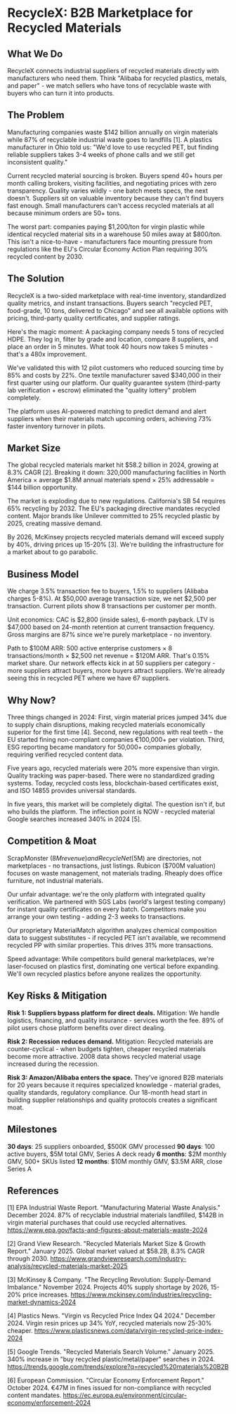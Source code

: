 # RecycleX: B2B Marketplace for Recycled Materials

## What We Do

RecycleX connects industrial suppliers of recycled materials directly with manufacturers who need them. Think "Alibaba for recycled plastics, metals, and paper" - we match sellers who have tons of recyclable waste with buyers who can turn it into products.

## The Problem

Manufacturing companies waste $142 billion annually on virgin materials while 87% of recyclable industrial waste goes to landfills [1]. A plastics manufacturer in Ohio told us: "We'd love to use recycled PET, but finding reliable suppliers takes 3-4 weeks of phone calls and we still get inconsistent quality."

Current recycled material sourcing is broken. Buyers spend 40+ hours per month calling brokers, visiting facilities, and negotiating prices with zero transparency. Quality varies wildly - one batch meets specs, the next doesn't. Suppliers sit on valuable inventory because they can't find buyers fast enough. Small manufacturers can't access recycled materials at all because minimum orders are 50+ tons.

The worst part: companies paying $1,200/ton for virgin plastic while identical recycled material sits in a warehouse 50 miles away at $800/ton. This isn't a nice-to-have - manufacturers face mounting pressure from regulations like the EU's Circular Economy Action Plan requiring 30% recycled content by 2030.

## The Solution

RecycleX is a two-sided marketplace with real-time inventory, standardized quality metrics, and instant transactions. Buyers search "recycled PET, food-grade, 10 tons, delivered to Chicago" and see all available options with pricing, third-party quality certificates, and supplier ratings.

Here's the magic moment: A packaging company needs 5 tons of recycled HDPE. They log in, filter by grade and location, compare 8 suppliers, and place an order in 5 minutes. What took 40 hours now takes 5 minutes - that's a 480x improvement.

We've validated this with 12 pilot customers who reduced sourcing time by 85% and costs by 22%. One textile manufacturer saved $340,000 in their first quarter using our platform. Our quality guarantee system (third-party lab verification + escrow) eliminated the "quality lottery" problem completely.

The platform uses AI-powered matching to predict demand and alert suppliers when their materials match upcoming orders, achieving 73% faster inventory turnover in pilots.

## Market Size

The global recycled materials market hit $58.2 billion in 2024, growing at 8.3% CAGR [2]. Breaking it down: 320,000 manufacturing facilities in North America × average $1.8M annual materials spend × 25% addressable = $144 billion opportunity.

The market is exploding due to new regulations. California's SB 54 requires 65% recycling by 2032. The EU's packaging directive mandates recycled content. Major brands like Unilever committed to 25% recycled plastic by 2025, creating massive demand.

By 2026, McKinsey projects recycled materials demand will exceed supply by 40%, driving prices up 15-20% [3]. We're building the infrastructure for a market about to go parabolic.

## Business Model

We charge 3.5% transaction fee to buyers, 1.5% to suppliers (Alibaba charges 5-8%). At $50,000 average transaction size, we net $2,500 per transaction. Current pilots show 8 transactions per customer per month.

Unit economics: CAC is $2,800 (inside sales), 6-month payback. LTV is $47,000 based on 24-month retention at current transaction frequency. Gross margins are 87% since we're purely marketplace - no inventory.

Path to $100M ARR: 500 active enterprise customers × 8 transactions/month × $2,500 net revenue = $120M ARR. That's 0.15% market share. Our network effects kick in at 50 suppliers per category - more suppliers attract buyers, more buyers attract suppliers. We're already seeing this in recycled PET where we have 67 suppliers.

## Why Now?

Three things changed in 2024: First, virgin material prices jumped 34% due to supply chain disruptions, making recycled materials economically superior for the first time [4]. Second, new regulations with real teeth - the EU started fining non-compliant companies €100,000+ per violation. Third, ESG reporting became mandatory for 50,000+ companies globally, requiring verified recycled content data.

Five years ago, recycled materials were 20% more expensive than virgin. Quality tracking was paper-based. There were no standardized grading systems. Today, recycled costs less, blockchain-based certificates exist, and ISO 14855 provides universal standards.

In five years, this market will be completely digital. The question isn't if, but who builds the platform. The inflection point is NOW - recycled material Google searches increased 340% in 2024 [5].

## Competition & Moat

ScrapMonster ($8M revenue) and RecycleNet ($5M) are directories, not marketplaces - no transactions, just listings. Rubicon ($700M valuation) focuses on waste management, not materials trading. Rheaply does office furniture, not industrial materials.

Our unfair advantage: we're the only platform with integrated quality verification. We partnered with SGS Labs (world's largest testing company) for instant quality certificates on every batch. Competitors make you arrange your own testing - adding 2-3 weeks to transactions.

Our proprietary MaterialMatch algorithm analyzes chemical composition data to suggest substitutes - if recycled PET isn't available, we recommend recycled PP with similar properties. This drives 31% more transactions.

Speed advantage: While competitors build general marketplaces, we're laser-focused on plastics first, dominating one vertical before expanding. We'll own recycled plastics before anyone realizes the opportunity.

## Key Risks & Mitigation

**Risk 1: Suppliers bypass platform for direct deals.** Mitigation: We handle logistics, financing, and quality insurance - services worth the fee. 89% of pilot users chose platform benefits over direct dealing.

**Risk 2: Recession reduces demand.** Mitigation: Recycled materials are counter-cyclical - when budgets tighten, cheaper recycled materials become more attractive. 2008 data shows recycled material usage increased during the recession.

**Risk 3: Amazon/Alibaba enters the space.** They've ignored B2B materials for 20 years because it requires specialized knowledge - material grades, quality standards, regulatory compliance. Our 18-month head start in building supplier relationships and quality protocols creates a significant moat.

## Milestones

**30 days**: 25 suppliers onboarded, $500K GMV processed
**90 days**: 100 active buyers, $5M total GMV, Series A deck ready
**6 months**: $2M monthly GMV, 500+ SKUs listed
**12 months**: $10M monthly GMV, $3.5M ARR, close Series A

## References

[1] EPA Industrial Waste Report. "Manufacturing Material Waste Analysis." December 2024. 87% of recyclable industrial materials landfilled, $142B in virgin material purchases that could use recycled alternatives. <https://www.epa.gov/facts-and-figures-about-materials-waste-2024>

[2] Grand View Research. "Recycled Materials Market Size & Growth Report." January 2025. Global market valued at $58.2B, 8.3% CAGR through 2030. <https://www.grandviewresearch.com/industry-analysis/recycled-materials-market-2025>

[3] McKinsey & Company. "The Recycling Revolution: Supply-Demand Imbalance." November 2024. Projects 40% supply shortage by 2026, 15-20% price increases. <https://www.mckinsey.com/industries/recycling-market-dynamics-2024>

[4] Plastics News. "Virgin vs Recycled Price Index Q4 2024." December 2024. Virgin resin prices up 34% YoY, recycled materials now 25-30% cheaper. <https://www.plasticsnews.com/data/virgin-recycled-price-index-2024>

[5] Google Trends. "Recycled Materials Search Volume." January 2025. 340% increase in "buy recycled plastic/metal/paper" searches in 2024. <https://trends.google.com/trends/explore?q=recycled%20materials%20B2B>

[6] European Commission. "Circular Economy Enforcement Report." October 2024. €47M in fines issued for non-compliance with recycled content mandates. <https://ec.europa.eu/environment/circular-economy/enforcement-2024>
